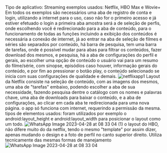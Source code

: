 Tipo de aplicativo: Streaming
exemplos usados: Netflix, HBO Max e Wovie+
Em todos os exemplos são necessários uma aba de registro de conta e login, utilizando a internet para o uso, caso não for o primeiro acesso e já estiver efetuado o login a primeira aba amostra será a de seleção de perfis, onde escolhendo você é redirecionado para a aba de conteúdo, para o funcionamento de todas as funções incluindo a exibição dos conteúdos é necessária a conexão de internet, já ao entrar na aba de seleção de filmes e séries são separados por conteúdo, há barra de pesquisa, tem uma barra de tarefas, onde é possível mudar para abas para filtrar os conteúdos, fazer download dos mesmos, e pesquisa, há a aba de configurações do perfil e gerais, ao escolher uma opção de conteúdo o usuário vai para um resumo do filme/série, com sinopse, episódios caso houver, informação gerais do conteúdo, e por fim ao pressionar o botão play, o conteúdo selecionado se inicia com suas configurações de qualidade e demais. 
![netflixapp1](https://user-images.githubusercontent.com/101645516/235132426-f5c290a9-0b58-4053-907a-d7f356277c11.jpg)
Layout da Netflix consiste na seleção de conteúdo, com as imagens dos mesmos, uma aba de "tarefas" embaixo, podendo escolher a aba de sua necessidade, fazendo pesquisa dentre o catálogo com os nomes e palavras chave, uma aba de downloads para baixar o conteúdo, e a aba de configurações, ao clicar em cada aba te redirecionada para uma nova página.
o app só funciona com internet, requerindo a permissão da mesma.
tipos de elementos usados: foram utilizados por exemplo o android:layout_height e android:layout_width para posicionar o layout como um todo.
![WhatsApp Image 2023-04-28 at 08 33 04 (1)](https://user-images.githubusercontent.com/101645516/235137042-5f3b74aa-db68-46b3-8d40-8b1a1fe41afe.jpeg)
o layout do HBO, não difere muito do da netflix, tendo o mesmo "template" por assim dizer, apenas mudando o design e a foto de perfil no canto superior direito.
Utiliza tecnicamente das mesmas formas de manejamento ![WhatsApp Image 2023-04-28 at 08 33 04](https://user-images.githubusercontent.com/101645516/235137591-86e72f6c-d479-43f4-bd4f-47ceabe42173.jpeg)
